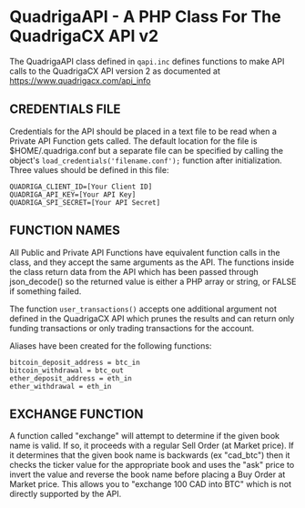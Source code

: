 QuadrigaAPI - A PHP Class For The QuadrigaCX API v2
===================================================

The QuadrigaAPI class defined in `qapi.inc` defines functions to make
API calls to the QuadrigaCX API version 2 as documented at
https://www.quadrigacx.com/api_info

CREDENTIALS FILE
----------------

Credentials for the API should be placed in a text file to be read
when a Private API Function gets called. The default location for the
file is $HOME/.quadriga.conf but a separate file can be specified by
calling the object's `load_credentials('filename.conf');` function
after initialization. Three values should be defined in this file:

    QUADRIGA_CLIENT_ID=[Your Client ID]
    QUADRIGA_API_KEY=[Your API Key]
    QUADRIGA_SPI_SECRET=[Your API Secret]

FUNCTION NAMES
--------------

All Public and Private API Functions have equivalent function calls in
the class, and they accept the same arguments as the API. The
functions inside the class return data from the API which has been
passed through json_decode() so the returned value is either a PHP
array or string, or FALSE if something failed.

The function `user_transactions()` accepts one additional argument not
defined in the QuadrigaCX API which prunes the results and can return
only funding transactions or only trading transactions for the
account.

Aliases have been created for the following functions:

    bitcoin_deposit_address = btc_in
    bitcoin_withdrawal = btc_out
    ether_deposit_address = eth_in
    ether_withdrawal = eth_in

EXCHANGE FUNCTION
-----------------

A function called "exchange" will attempt to determine if the given
book name is valid. If so, it proceeds with a regular Sell Order (at
Market price). If it determines that the given book name is backwards
(ex "cad_btc") then it checks the ticker value for the appropriate
book and uses the "ask" price to invert the value and reverse the book
name before placing a Buy Order at Market price. This allows you to
"exchange 100 CAD into BTC" which is not directly supported by the
API.

